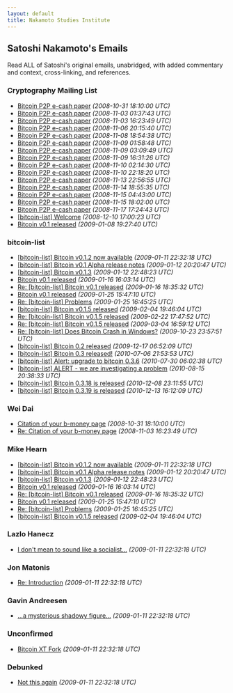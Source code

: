 ```yaml
---
layout: default
title: Nakamoto Studies Institute
---
```




<section id="list">
<h2>Satoshi Nakamoto's Emails </h2>
<p>
Read ALL of Satoshi's original emails, unabridged, with added commentary and context, cross-linking, and references. 
</p>

<h3>Cryptography Mailing List</h3>
<ul>
  
<li><a href="/emails/cryptography/1">Bitcoin P2P e-cash paper</a> <em>(2008-10-31 18:10:00 UTC)</em></li>
  
<li><a href="/emails/cryptography/2">Bitcoin P2P e-cash paper</a> <em>(2008-11-03 01:37:43 UTC)</em></li>
  
<li><a href="/emails/cryptography/3">Bitcoin P2P e-cash paper</a> <em>(2008-11-03 16:23:49 UTC)</em></li>
 
<li><a href="/emails/cryptography/4">Bitcoin P2P e-cash paper</a> <em>(2008-11-06 20:15:40 UTC)</em></li>
  
  <li><a href="/emails/cryptography/5">Bitcoin P2P e-cash paper</a> <em>(2008-11-08 18:54:38 UTC)</em></li>
  
 <li><a href="/emails/cryptography/6">Bitcoin P2P e-cash paper</a> <em>(2008-11-09 01:58:48 UTC)</em></li>
  
 <li><a href="/emails/cryptography/7">Bitcoin P2P e-cash paper</a> <em>(2008-11-09 03:09:49 UTC)</em></li>
  
   <li><a href="/emails/cryptography/8">Bitcoin P2P e-cash paper</a> <em>(2008-11-09 16:31:26 UTC)</em></li>
  
   <li><a href="/emails/cryptography/9">Bitcoin P2P e-cash paper</a> <em>(2008-11-10 02:14:30 UTC)</em></li>
 
   <li><a href="/emails/cryptography/10">Bitcoin P2P e-cash paper</a> <em>(2008-11-10 22:18:20 UTC)</em></li>
  
   <li><a href="/emails/cryptography/11">Bitcoin P2P e-cash paper</a> <em>(2008-11-13 22:56:55 UTC)</em></li>
  
   <li><a href="/emails/cryptography/12/">Bitcoin P2P e-cash paper</a> <em>(2008-11-14 18:55:35 UTC)</em></li>
  
   <li><a href="/emails/cryptography/13/">Bitcoin P2P e-cash paper</a> <em>(2008-11-15 04:43:00 UTC)</em></li>
  
   <li><a href="/emails/cryptography/14/">Bitcoin P2P e-cash paper</a> <em>(2008-11-15 18:02:00 UTC)</em></li>
  
   <li><a href="/emails/cryptography/15/">Bitcoin P2P e-cash paper</a> <em>(2008-11-17 17:24:43 UTC)</em></li>
  
   <li><a href="/emails/bitcoin-list/19/">[bitcoin-list] Welcome</a> <em>(2008-12-10 17:00:23 UTC)</em></li>
  
   <li><a href="/emails/cryptography/16/">Bitcoin v0.1 released</a> <em>(2009-01-08 19:27:40 UTC)</em></li>
   
   </ul>
   <h3>bitcoin-list</h3>
   
   <ul>
  
   <li><a href="/emails/bitcoin-list/20/">[bitcoin-list] Bitcoin v0.1.2 now available</a> <em>(2009-01-11 22:32:18 UTC)</em></li>
  
   <li><a href="/emails/bitcoin-list/21/">[bitcoin-list] Bitcoin v0.1 Alpha release notes</a> <em>(2009-01-12 20:20:47 UTC)</em></li>
  
   <li><a href="/emails/bitcoin-list/22/">[bitcoin-list] Bitcoin v0.1.3</a> <em>(2009-01-12 22:48:23 UTC)</em></li>
  
   <li><a href="/emails/cryptography/17/">Bitcoin v0.1 released</a> <em>(2009-01-16 16:03:14 UTC)</em></li>
  
   <li><a href="/emails/bitcoin-list/23/">Re: [bitcoin-list] Bitcoin v0.1 released</a> <em>(2009-01-16 18:35:32 UTC)</em></li>
  
   <li><a href="/emails/cryptography/18/">Bitcoin v0.1 released</a> <em>(2009-01-25 15:47:10 UTC)</em></li>
  
   <li><a href="/emails/bitcoin-list/24/">Re: [bitcoin-list] Problems</a> <em>(2009-01-25 16:45:25 UTC)</em></li>
  
   <li><a href="/emails/bitcoin-list/25/">[bitcoin-list] Bitcoin v0.1.5 released</a> <em>(2009-02-04 19:46:04 UTC)</em></li>
  
   <li><a href="/emails/bitcoin-list/26/">Re: [bitcoin-list] Bitcoin v0.1.5 released</a> <em>(2009-02-22 17:47:52 UTC)</em></li>
  
   <li><a href="/emails/bitcoin-list/27/">Re: [bitcoin-list] Bitcoin v0.1.5 released</a> <em>(2009-03-04 16:59:12 UTC)</em></li>
  
   <li><a href="/emails/bitcoin-list/28/">Re: [bitcoin-list] Does Bitcoin Crash in Windows?</a> <em>(2009-10-23 23:57:51 UTC)</em></li>
  
   <li><a href="/emails/bitcoin-list/29/">[bitcoin-list] Bitcoin 0.2 released</a> <em>(2009-12-17 06:52:09 UTC)</em></li>
  
   <li><a href="/emails/bitcoin-list/30/">[bitcoin-list] Bitcoin 0.3 released!</a> <em>(2010-07-06 21:53:53 UTC)</em></li>
 
   <li><a href="/emails/bitcoin-list/31/">[bitcoin-list] Alert: upgrade to bitcoin 0.3.6</a> <em>(2010-07-30 06:02:38 UTC)</em></li>
  
   <li><a href="/emails/bitcoin-list/32/">[bitcoin-list] ALERT - we are investigating a problem</a> <em>(2010-08-15 20:38:33 UTC)</em></li>
  
   <li><a href="/emails/bitcoin-list/33/">[bitcoin-list] Bitcoin 0.3.18 is released</a> <em>(2010-12-08 23:11:55 UTC)</em></li>
  
   <li><a href="/emails/bitcoin-list/34/">[bitcoin-list] Bitcoin 0.3.19 is released</a> <em>(2010-12-13 16:12:09 UTC)</em></li>
  
  </ul>	
  
  <h3>Wei Dai</h3>
<ul>
  
<li><a href="/emails/dai/35">Citation of your b-money page</a> <em>(2008-10-31 18:10:00 UTC)</em></li>
  
<li><a href="/emails/dai/36">Re: Citation of your b-money page</a> <em>(2008-11-03 16:23:49 UTC)</em></li></ul>
  
  
<h3>Mike Hearn</h3>

 <ul>
  
   <li><a href="/emails/bitcoin-list/20/">[bitcoin-list] Bitcoin v0.1.2 now available</a> <em>(2009-01-11 22:32:18 UTC)</em></li>
  
   <li><a href="/emails/bitcoin-list/21/">[bitcoin-list] Bitcoin v0.1 Alpha release notes</a> <em>(2009-01-12 20:20:47 UTC)</em></li>
  
   <li><a href="/emails/bitcoin-list/22/">[bitcoin-list] Bitcoin v0.1.3</a> <em>(2009-01-12 22:48:23 UTC)</em></li>
  
   <li><a href="/emails/cryptography/17/">Bitcoin v0.1 released</a> <em>(2009-01-16 16:03:14 UTC)</em></li>
  
   <li><a href="/emails/bitcoin-list/23/">Re: [bitcoin-list] Bitcoin v0.1 released</a> <em>(2009-01-16 18:35:32 UTC)</em></li>
  
   <li><a href="/emails/cryptography/18/">Bitcoin v0.1 released</a> <em>(2009-01-25 15:47:10 UTC)</em></li>
  
   <li><a href="/emails/bitcoin-list/24/">Re: [bitcoin-list] Problems</a> <em>(2009-01-25 16:45:25 UTC)</em></li>
  
   <li><a href="/emails/bitcoin-list/25/">[bitcoin-list] Bitcoin v0.1.5 released</a> <em>(2009-02-04 19:46:04 UTC)</em></li>
  </ul>
  
 <h3>Lazlo Hanecz</h3>
	<ul>
  
   <li><a href="/emails/bitcoin-list/20/">I don't mean to sound like a socialist...</a> <em>(2009-01-11 22:32:18 UTC)</em></li></ul>
   
   <h3>Jon Matonis</h3>
   <ul><li><a href="/emails/bitcoin-list/20/">Re: Introduction</a> <em>(2009-01-11 22:32:18 UTC)</em></li></ul>
   
   <h3>Gavin Andreesen</h3>
      <ul><li><a href="/emails/bitcoin-list/20/">...a mysterious shadowy figure...</a> <em>(2009-01-11 22:32:18 UTC)</em></li></ul>
      
 <h3>Unconfirmed</h3>
  <ul><li><a href="/emails/bitcoin-list/20/">Bitcoin XT Fork</a> <em>(2009-01-11 22:32:18 UTC)</em></li></ul>
 <h3>Debunked</h3>
 <ul><li><a href="/emails/bitcoin-list/20/">Not this again</a> <em>(2009-01-11 22:32:18 UTC)</em></li></ul>
   



